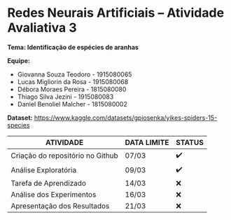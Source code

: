 # Redes Neurais Artificiais – Atividade Avaliativa 3

**Tema: Identificação de espécies de aranhas**

**Equipe:**
- Giovanna Souza Teodoro - 1915080065
- Lucas Migliorin da Rosa - 1915080068
- Débora Moraes Pereira - 1815080080
- Thiago Silva Jezini - 1915080083
- Daniel Benoliel Malcher - 1815080002

**Dataset:** https://www.kaggle.com/datasets/gpiosenka/yikes-spiders-15-species

| **ATIVIDADE**                    | **DATA LIMITE** | **STATUS**         |
|----------------------------------|-----------------|--------------------|
| Criação do repositório no Github | 07/03           | :heavy_check_mark: |
| Análise Exploratória             | 09/03           | :heavy_check_mark: |
| Tarefa de Aprendizado            | 14/03           | :x:                |
| Análise dos Experimentos         | 16/03           | :x:                |
| Apresentação dos Resultados      | 21/03           | :x:                |